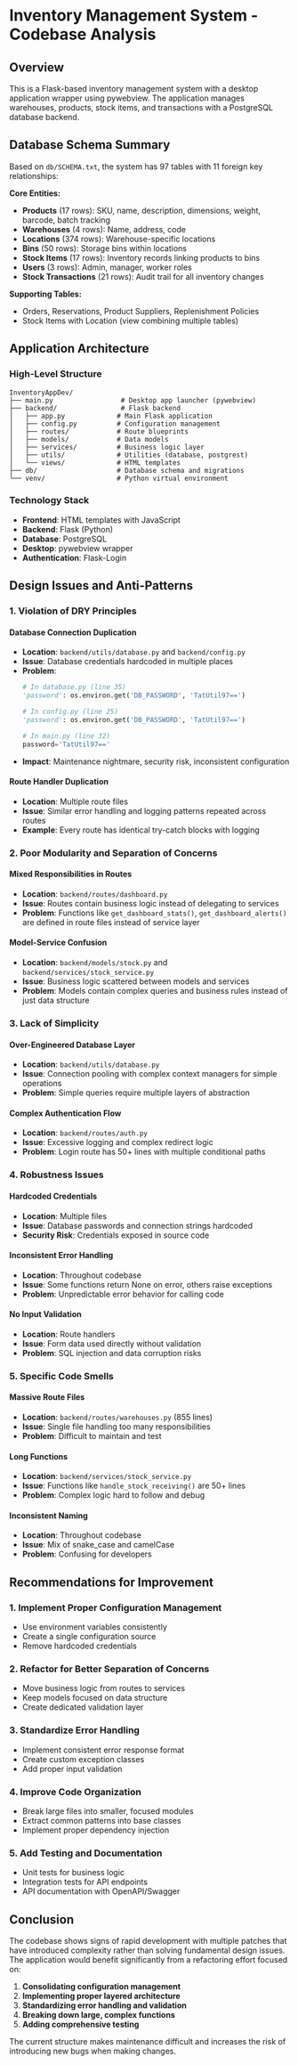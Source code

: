 # Inventory Management System - Codebase Analysis

## Overview
This is a Flask-based inventory management system with a desktop application wrapper using pywebview. The application manages warehouses, products, stock items, and transactions with a PostgreSQL database backend.

## Database Schema Summary
Based on `db/SCHEMA.txt`, the system has 97 tables with 11 foreign key relationships:

**Core Entities:**
- **Products** (17 rows): SKU, name, description, dimensions, weight, barcode, batch tracking
- **Warehouses** (4 rows): Name, address, code
- **Locations** (374 rows): Warehouse-specific locations
- **Bins** (50 rows): Storage bins within locations
- **Stock Items** (17 rows): Inventory records linking products to bins
- **Users** (3 rows): Admin, manager, worker roles
- **Stock Transactions** (21 rows): Audit trail for all inventory changes

**Supporting Tables:**
- Orders, Reservations, Product Suppliers, Replenishment Policies
- Stock Items with Location (view combining multiple tables)

## Application Architecture

### High-Level Structure
```
InventoryAppDev/
├── main.py                 # Desktop app launcher (pywebview)
├── backend/                # Flask backend
│   ├── app.py             # Main Flask application
│   ├── config.py          # Configuration management
│   ├── routes/            # Route blueprints
│   ├── models/            # Data models
│   ├── services/          # Business logic layer
│   ├── utils/             # Utilities (database, postgrest)
│   └── views/             # HTML templates
├── db/                    # Database schema and migrations
└── venv/                  # Python virtual environment
```

### Technology Stack
- **Frontend**: HTML templates with JavaScript
- **Backend**: Flask (Python)
- **Database**: PostgreSQL
- **Desktop**: pywebview wrapper
- **Authentication**: Flask-Login

## Design Issues and Anti-Patterns

### 1. **Violation of DRY Principles**

#### Database Connection Duplication
- **Location**: `backend/utils/database.py` and `backend/config.py`
- **Issue**: Database credentials hardcoded in multiple places
- **Problem**: 
  ```python
  # In database.py (line 35)
  'password': os.environ.get('DB_PASSWORD', 'TatUtil97==')
  
  # In config.py (line 25)
  'password': os.environ.get('DB_PASSWORD', 'TatUtil97==')
  
  # In main.py (line 32)
  password='TatUtil97=='
  ```
- **Impact**: Maintenance nightmare, security risk, inconsistent configuration

#### Route Handler Duplication
- **Location**: Multiple route files
- **Issue**: Similar error handling and logging patterns repeated across routes
- **Example**: Every route has identical try-catch blocks with logging

### 2. **Poor Modularity and Separation of Concerns**

#### Mixed Responsibilities in Routes
- **Location**: `backend/routes/dashboard.py`
- **Issue**: Routes contain business logic instead of delegating to services
- **Problem**: Functions like `get_dashboard_stats()`, `get_dashboard_alerts()` are defined in route files instead of service layer

#### Model-Service Confusion
- **Location**: `backend/models/stock.py` and `backend/services/stock_service.py`
- **Issue**: Business logic scattered between models and services
- **Problem**: Models contain complex queries and business rules instead of just data structure

### 3. **Lack of Simplicity**

#### Over-Engineered Database Layer
- **Location**: `backend/utils/database.py`
- **Issue**: Connection pooling with complex context managers for simple operations
- **Problem**: Simple queries require multiple layers of abstraction

#### Complex Authentication Flow
- **Location**: `backend/routes/auth.py`
- **Issue**: Excessive logging and complex redirect logic
- **Problem**: Login route has 50+ lines with multiple conditional paths

### 4. **Robustness Issues**

#### Hardcoded Credentials
- **Location**: Multiple files
- **Issue**: Database passwords and connection strings hardcoded
- **Security Risk**: Credentials exposed in source code

#### Inconsistent Error Handling
- **Location**: Throughout codebase
- **Issue**: Some functions return None on error, others raise exceptions
- **Problem**: Unpredictable error behavior for calling code

#### No Input Validation
- **Location**: Route handlers
- **Issue**: Form data used directly without validation
- **Problem**: SQL injection and data corruption risks

### 5. **Specific Code Smells**

#### Massive Route Files
- **Location**: `backend/routes/warehouses.py` (855 lines)
- **Issue**: Single file handling too many responsibilities
- **Problem**: Difficult to maintain and test

#### Long Functions
- **Location**: `backend/services/stock_service.py`
- **Issue**: Functions like `handle_stock_receiving()` are 50+ lines
- **Problem**: Complex logic hard to follow and debug

#### Inconsistent Naming
- **Location**: Throughout codebase
- **Issue**: Mix of snake_case and camelCase
- **Problem**: Confusing for developers

## Recommendations for Improvement

### 1. **Implement Proper Configuration Management**
- Use environment variables consistently
- Create a single configuration source
- Remove hardcoded credentials

### 2. **Refactor for Better Separation of Concerns**
- Move business logic from routes to services
- Keep models focused on data structure
- Create dedicated validation layer

### 3. **Standardize Error Handling**
- Implement consistent error response format
- Create custom exception classes
- Add proper input validation

### 4. **Improve Code Organization**
- Break large files into smaller, focused modules
- Extract common patterns into base classes
- Implement proper dependency injection

### 5. **Add Testing and Documentation**
- Unit tests for business logic
- Integration tests for API endpoints
- API documentation with OpenAPI/Swagger

## Conclusion

The codebase shows signs of rapid development with multiple patches that have introduced complexity rather than solving fundamental design issues. The application would benefit significantly from a refactoring effort focused on:

1. **Consolidating configuration management**
2. **Implementing proper layered architecture**
3. **Standardizing error handling and validation**
4. **Breaking down large, complex functions**
5. **Adding comprehensive testing**

The current structure makes maintenance difficult and increases the risk of introducing new bugs when making changes.
